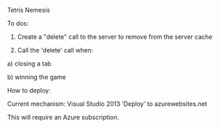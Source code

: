 Tetris Nemesis

To dos:
1) Create a "delete" call to the server to remove from the server cache

2) Call the 'delete' call when:

a) closing a tab

b) winning the game

How to deploy:

Current mechanism:
Visual Studio 2013 'Deploy' to azurewebsites.net

This will require an Azure subscription.
